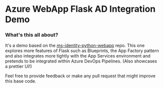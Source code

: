 # Azure WebApp Flask AD Integration Demo

### What's this all about?

It's a demo based on the [ms-identity-python-webapp](https://github.com/Azure-Samples/ms-identity-python-webapp) repo. This one explores more features of Flask such as Blueprints, the App Factory pattern and also integrates more tightly with the App Services environment and pretends to be integrated within Azure DevOps Pipelines. (Also showcases a prettier UI!)

Feel free to provide feedback or make any pull request that might improve this base code.